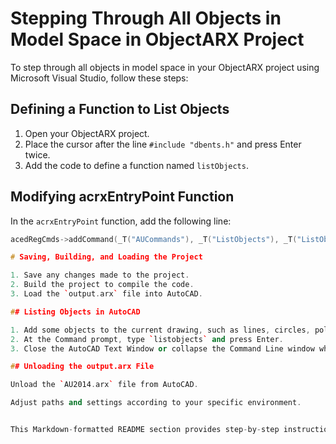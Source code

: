 # Stepping Through All Objects in Model Space in ObjectARX Project

To step through all objects in model space in your ObjectARX project using Microsoft Visual Studio, follow these steps:

## Defining a Function to List Objects

1. Open your ObjectARX project.
2. Place the cursor after the line `#include "dbents.h"` and press Enter twice.
3. Add the code to define a function named `listObjects`.

## Modifying acrxEntryPoint Function

In the `acrxEntryPoint` function, add the following line:
   ```cpp
   acedRegCmds->addCommand(_T("AUCommands"), _T("ListObjects"), _T("ListObjects"), ACRX_CMD_MODAL, listObjects);

# Saving, Building, and Loading the Project

1. Save any changes made to the project.
2. Build the project to compile the code.
3. Load the `output.arx` file into AutoCAD.

## Listing Objects in AutoCAD

1. Add some objects to the current drawing, such as lines, circles, polylines, and so on.
2. At the Command prompt, type `listobjects` and press Enter.
3. Close the AutoCAD Text Window or collapse the Command Line window when done.

## Unloading the output.arx File

Unload the `AU2014.arx` file from AutoCAD.

Adjust paths and settings according to your specific environment.


This Markdown-formatted README section provides step-by-step instructions for stepping through all objects in model space in an ObjectARX project using Microsoft Visual Studio and testing it in AutoCAD.
